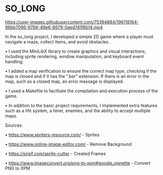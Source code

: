 # SO_LONG

https://user-images.githubusercontent.com/75394884/196118164-96bb7096-9766-49e6-8679-0aed741f6b14.mp4


In the so_long project, I developed a simple 2D game where a player must navigate a maze, collect items, and avoid obstacles.

• I used the MiniLibX library to create graphics and visual interactions, including sprite rendering, window manipulation, and keyboard event handling.

• I added a map verification to ensure the correct map type, checking if the map is closed and if it has the ".ber" extension. If there is an error in the map, such as a closed map, an error message is displayed.

• I used a Makefile to facilitate the compilation and execution process of the game.

• In addition to the basic project requirements, I implemented extra features such as a life system, a timer, enemies, and the ability to accept multiple maps.


Sources:

• https://www.spriters-resource.com/ - Sprites

• https://www.online-image-editor.com/ - Remove Background

• https://ezgif.com/sprite-cutter - Created Frames

• https://www.imageconvert.org/png-to-xpm#google_vignette - Convert PNG to XPM
